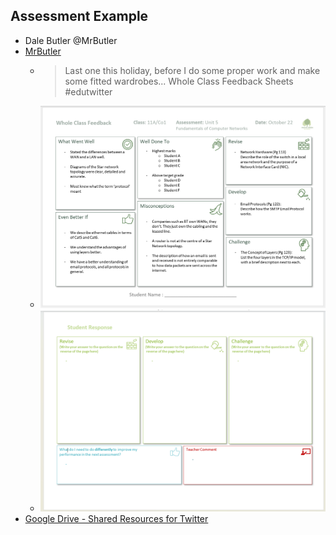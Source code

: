 Assessment Example
------------------

* Dale Butler @MrButler
* [MrButler](https://twitter.com/TeachButler/status/1585019173130096640)
    * > Last one this holiday, before I do some proper work and make some fitted wardrobes... Whole Class Feedback Sheets #edutwitter
    * ![Whole class feedback: Networks](./_images/networks1.png)
    * ![Whole Class feedback: Student Response](./_images/networks2.png)
* [Google Drive - Shared Resources for Twitter](https://drive.google.com/drive/folders/19RLPhltrd3jUEyzu3p1D9qbZoA0GoDRT)
